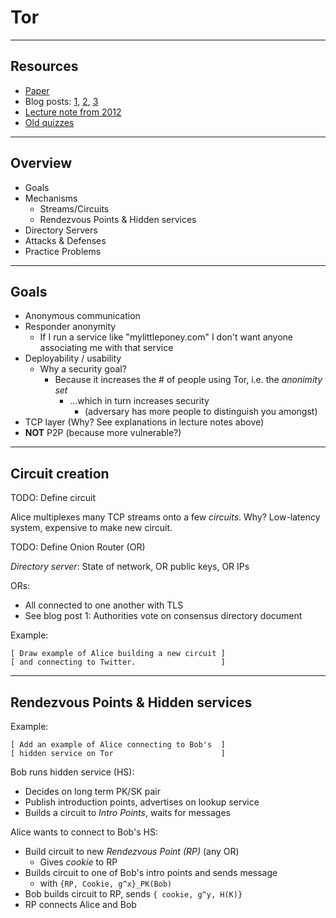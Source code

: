 Tor
===
---
## Resources

  * [Paper](http://css.csail.mit.edu/6.858/2014/readings/tor-design.pdf)
  * Blog posts: [1](https://blog.torproject.org/blog/top-changes-tor-2004-design-paper-part-1), [2](https://blog.torproject.org/blog/top-changes-tor-2004-design-paper-part-2), [3](https://blog.torproject.org/blog/top-changes-tor-2004-design-paper-part-3)
  * [Lecture note from 2012](http://css.csail.mit.edu/6.858/2012/lec/l16-tor.txt)
  * [Old quizzes](http://css.csail.mit.edu/6.858/2014/quiz.html)

---

## Overview

 - Goals
 - Mechanisms
   * Streams/Circuits
   * Rendezvous Points & Hidden services
 - Directory Servers
 - Attacks & Defenses
 - Practice Problems

---

## Goals

 - Anonymous communication
 - Responder anonymity
   * If I run a service like "mylittleponey.com" I don't want anyone
     associating me with that service
 - Deployability / usability
   * Why a security goal? 
     + Because it increases the # of people using Tor, i.e. the _anonimity set_
       - ...which in turn increases security
         * (adversary has more people to distinguish you amongst)
 - TCP layer (Why? See explanations in lecture notes above)
 - **NOT** P2P (because more vulnerable?)

---

## Circuit creation

TODO: Define circuit

Alice multiplexes many TCP streams onto a few _circuits_. Why? Low-latency system, expensive to make new circuit.

TODO: Define Onion Router (OR)

_Directory server_: State of network, OR public keys, OR IPs

ORs:

 - All connected to one another with TLS
 - See blog post 1: Authorities vote on consensus directory document

Example:

    [ Draw example of Alice building a new circuit ]
    [ and connecting to Twitter.                   ]

---

## Rendezvous Points & Hidden services

Example: 

    [ Add an example of Alice connecting to Bob's  ]
    [ hidden service on Tor                        ]

Bob runs hidden service (HS): 

  - Decides on long term PK/SK pair
  - Publish introduction points, advertises on lookup service
  - Builds a circuit to _Intro Points_, waits for messages

Alice wants to connect to Bob's HS:

 - Build circuit to new _Rendezvous Point (RP)_ (any OR)
   * Gives _cookie_ to RP
 - Builds circuit to one of Bob's intro points and sends message
   * with `{RP, Cookie, g^x}_PK(Bob)`
 - Bob builds circuit to RP, sends `{ cookie, g^y, H(K)}`
 - RP connects Alice and Bob
